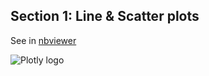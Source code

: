 Section 1: Line & Scatter plots
------------------------------

See in
[nbviewer](http://nbviewer.ipython.org/github/etpinard/plotly-python-doc/tree/1.0/s1_line-scatter/s1_line-scatter.ipynb)

![Plotly logo](http://i.imgur.com/i6YeveO.png)
